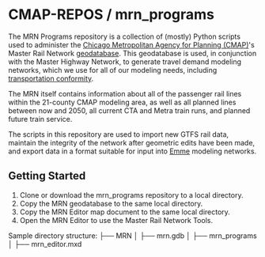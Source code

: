 # CMAP-REPOS / mrn_programs
The MRN Programs repository is a collection of (mostly) Python scripts used to administer the [Chicago Metropolitan Agency for Planning (CMAP)](http://www.cmap.illinois.gov)'s Master Rail Network [geodatabase](http://www.esri.com/software/arcgis/geodatabase). This geodatabase is used, in conjunction with the Master Highway Network, to generate travel demand modeling networks, which we use for all of our modeling needs, including [transportation conformity](http://www.cmap.illinois.gov/conformity-analysis).

The MRN itself contains information about all of the passenger rail lines within the 21-county CMAP modeling area, as well as all planned lines between now and 2050, all current CTA and Metra train runs, and planned future train service.

The scripts in this repository are used to import new GTFS rail data, maintain the integrity of the network after geometric edits have been made, and export data in a format suitable for input into [Emme](http://www.inrosoftware.com/en/products/emme/) modeling networks.

## Getting Started
1. Clone or download the mrn_programs repository to a local directory.
2. Copy the MRN geodatabase to the same local directory.
3. Copy the MRN Editor map document to the same local directory.
4. Open the MRN Editor to use the Master Rail Network Tools.

Sample directory structure:
├── MRN
│   ├── mrn.gdb
│   ├── mrn_programs
│   ├── mrn_editor.mxd